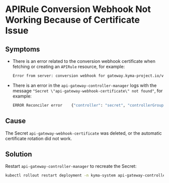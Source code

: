 # APIRule Conversion Webhook Not Working Because of Certificate Issue

## Symptoms

- There is an error related to the conversion webhook certificate when fetching or creating an `APIRule` resource, for example:
  ```bash
  Error from server: conversion webhook for gateway.kyma-project.io/v1beta1, Kind=APIRule failed: Post "https://api-gateway-webhook-service.kyma-system.svc:9443/convert?timeout=30s": x509: certificate has expired or is not yet valid


- There is an error in the `api-gateway-controller-manager` logs with the message `"Secret \"api-gateway-webhook-certificate\" not found"`, for example:    
  ```bash
  ERROR	Reconciler error	{"controller": "secret", "controllerGroup": "", "controllerKind": "Secret", "Secret": {"name":"api-gateway-webhook-certificate","namespace":"kyma-system"}, "namespace": "kyma-system", "name": "api-gateway-webhook-certificate", "reconcileID": "a808b99f-6db6-47f5-a82e-8176811238ac", "error": "Secret \"api-gateway-webhook-certificate\" not found"}

## Cause

The Secret `api-gateway-webhook-certificate` was deleted, or the automatic certificate rotation did not work.

## Solution

Restart `api-gateway-controller-manager` to recreate the Secret:

```bash
kubectl rollout restart deployment -n kyma-system api-gateway-controller-manager
```
